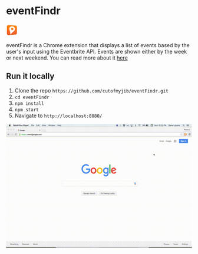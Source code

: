 # eventFindr
![](dist/icon.png)

eventFindr is a Chrome extension that displays a list of events based by the user's input using the Eventbrite API. Events are shown either by the week or next weekend. You can read more about it [here](http://cutofmyjib.github.io/eventfindr.html)

## Run it locally
1. Clone the repo `https://github.com/cutofmyjib/eventFindr.git`
2. `cd eventFindr`
3. `npm install`
4. `npm start`
5. Navigate to `http://localhost:8080/`

![](eventFindr.gif)
